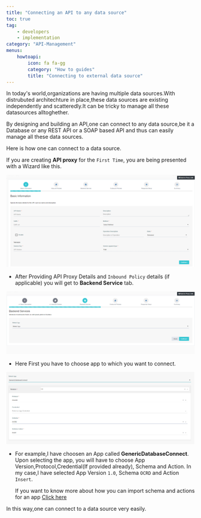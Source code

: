 ```yaml
---
title: "Connecting an API to any data source"
toc: true
tag: 
    - developers
    - implementation
category: "API-Management"
menus: 
    howtoapi:
        icon: fa fa-gg
        category: "How to guides"
        title: "Connecting to external data source" 
---
```


In today's world,organizations are having multiple data sources.With distrubuted architechture in place,these data sources are existing independently and scatteredly.It can be tricky to manage all these datasources alltoghether.

By designing and building an API,one can connect to any data source,be it a Database or any REST API or a SOAP based API and thus can easily manage all these data sources.

Here is how one can connect to a data source.

If you are creating **API proxy** for the `First Time`, you are being presented with a Wizard like this.

![How To Connect Data Source Wizard](/staticfiles/api-management/media/HowToConnectDataSource-Wizard.PNG)

 * After Providing API Proxy Details and `Inbound Policy` details (if applicable) you will get to **Backend Service** tab.
 

![How To Connect Data Source Selectapp](/staticfiles/api-management/media/HowToConnectDataSource-selectapp.PNG)

 * Here First you have to choose app to which you want to connect.

![How To Connect Data Source Appandappversion](/staticfiles/api-management/media/HowToConnectDataSource-appandappversion.PNG)

 * For example,I have choosen an App called **GenericDatabaseConnect**. Upon selecting the app, you will have to choose
   App Version,Protocol,Credential(If provided already), Schema and Action. In my case,I have selected App Version `1.0`,
   Schema `OCRD` and Action `Insert`.

   If you want to know more about how you can import schema and actions for an app
   [Click here](/getting-started/) 

In this way,one can connect to a data source very easily.